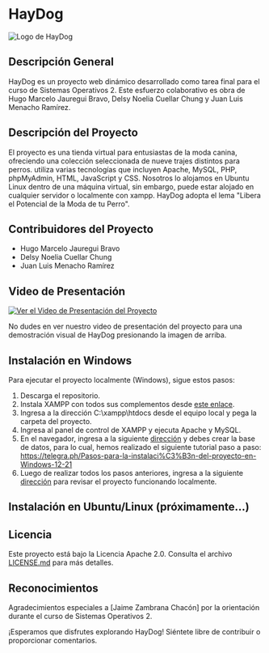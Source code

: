 # HayDog

![Logo de HayDog](https://graph.org/file/c3d363248377bdb25f197.jpg)

## Descripción General
HayDog es un proyecto web dinámico desarrollado como tarea final para el curso de Sistemas Operativos 2. Este esfuerzo colaborativo es obra de Hugo Marcelo Jauregui Bravo, Delsy Noelia Cuellar Chung y Juan Luis Menacho Ramírez.

## Descripción del Proyecto
El proyecto es una tienda virtual para entusiastas de la moda canina, ofreciendo una colección seleccionada de nueve trajes distintos para perros. utiliza varias tecnologías que incluyen Apache, MySQL, PHP, phpMyAdmin, HTML, JavaScript y CSS. Nosotros lo alojamos en Ubuntu Linux dentro de una máquina virtual, sin embargo, puede estar alojado en cualquier servidor o localmente con xampp. HayDog adopta el lema "Libera el Potencial de la Moda de tu Perro".

## Contribuidores del Proyecto
- Hugo Marcelo Jauregui Bravo
- Delsy Noelia Cuellar Chung
- Juan Luis Menacho Ramírez

## Video de Presentación
[![Ver el Video de Presentación del Proyecto](https://graph.org/file/99052c81c7fd40539f183.jpg)](https://youtu.be/VAlOTF0DIoc)

No dudes en ver nuestro video de presentación del proyecto para una demostración visual de HayDog presionando la imagen de arriba.

## Instalación en Windows
Para ejecutar el proyecto localmente (Windows), sigue estos pasos:

1. Descarga el repositorio.
1. Instala XAMPP con todos sus complementos desde [este enlace](https://www.apachefriends.org/download.html).
2. Ingresa a la dirección C:\xampp\htdocs desde el equipo local y pega la carpeta del proyecto.
3. Ingresa al panel de control de XAMPP y ejecuta Apache y MySQL.
4. En el navegador, ingresa a la siguiente [dirección](http://localhost/phpmyadmin/) y debes crear la base de datos, para lo cual, hemos realizado el siguiente tutorial paso a paso: https://telegra.ph/Pasos-para-la-instalaci%C3%B3n-del-proyecto-en-Windows-12-21
5. Luego de realizar todos los pasos anteriores, ingresa a la siguiente [dirección](http://localhost/projectSO2/index.php) para revisar el proyecto funcionando localmente.

## Instalación en Ubuntu/Linux (próximamente...)

## Licencia
Este proyecto está bajo la Licencia Apache 2.0. Consulta el archivo [LICENSE.md](LICENSE.md) para más detalles.

## Reconocimientos
Agradecimientos especiales a [Jaime Zambrana Chacón] por la orientación durante el curso de Sistemas Operativos 2.

¡Esperamos que disfrutes explorando HayDog! Siéntete libre de contribuir o proporcionar comentarios.
